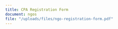 ```yaml
---
title: CPA Registration Form
document: ngos
file: "/uploads/files/ngo-registration-form.pdf"
---
```


